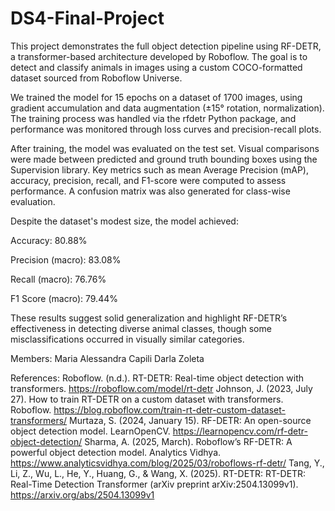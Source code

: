 # DS4-Final-Project

This project demonstrates the full object detection pipeline using RF-DETR, a transformer-based architecture developed by Roboflow. The goal is to detect and classify animals in images using a custom COCO-formatted dataset sourced from Roboflow Universe.

We trained the model for 15 epochs on a dataset of 1700 images, using gradient accumulation and data augmentation (±15° rotation, normalization). The training process was handled via the rfdetr Python package, and performance was monitored through loss curves and precision-recall plots.

After training, the model was evaluated on the test set. Visual comparisons were made between predicted and ground truth bounding boxes using the Supervision library. Key metrics such as mean Average Precision (mAP), accuracy, precision, recall, and F1-score were computed to assess performance. A confusion matrix was also generated for class-wise evaluation.

Despite the dataset's modest size, the model achieved:

Accuracy: 80.88%

Precision (macro): 83.08%

Recall (macro): 76.76%

F1 Score (macro): 79.44%

These results suggest solid generalization and highlight RF-DETR’s effectiveness in detecting diverse animal classes, though some misclassifications occurred in visually similar categories.

Members:
Maria Alessandra Capili
Darla Zoleta

References: 
Roboflow. (n.d.). RT-DETR: Real-time object detection with transformers. https://roboflow.com/model/rt-detr
Johnson, J. (2023, July 27). How to train RT-DETR on a custom dataset with transformers. Roboflow. https://blog.roboflow.com/train-rt-detr-custom-dataset-transformers/
Murtaza, S. (2024, January 15). RF-DETR: An open-source object detection model. LearnOpenCV. https://learnopencv.com/rf-detr-object-detection/
Sharma, A. (2025, March). Roboflow’s RF-DETR: A powerful object detection model. Analytics Vidhya. https://www.analyticsvidhya.com/blog/2025/03/roboflows-rf-detr/
Tang, Y., Li, Z., Wu, L., He, Y., Huang, G., & Wang, X. (2025). RT-DETR: RT-DETR: Real-Time Detection Transformer (arXiv preprint arXiv:2504.13099v1). https://arxiv.org/abs/2504.13099v1
